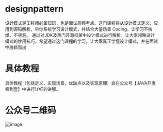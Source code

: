 # designpattern
设计模式是工程师必备知识，也是面试高频考点。这门课程将从设计模式定义、应用到源码解析，带你系统学习设计模式，并结合大量场景 Coding，让学习不枯燥，不空洞。
通过对JDK及热门开源框架中设计模式进行解析，让大家领略设计模式的妙用技巧。希望通过这门课程的学习，让大家真正学懂设计模式，并在面试中脱颖而出


# 具体教程
具体教程（包括定义、实现场景、优缺点以及实现原理）会在公众号【JAVA开发零到壹】中进行详细的讲解。

# 公众号二维码
![image](https://github.com/zsh577531737/designpattern/blob/master/src/main/resources/gognzhonghao.jpg)

